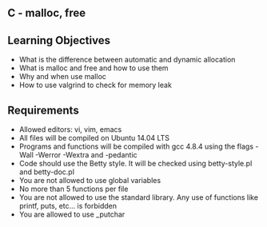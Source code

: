 ## C - malloc, free

## Learning Objectives

- What is the difference between automatic and dynamic allocation
- What is malloc and free and how to use them
- Why and when use malloc
- How to use valgrind to check for memory leak

## Requirements

- Allowed editors: vi, vim, emacs
- All files will be compiled on Ubuntu 14.04 LTS
- Programs and functions will be compiled with gcc 4.8.4 using the flags -Wall -Werror -Wextra and -pedantic
- Code should use the Betty style. It will be checked using betty-style.pl and betty-doc.pl
- You are not allowed to use global variables
- No more than 5 functions per file
- You are not allowed to use the standard library. Any use of functions like printf, puts, etc… is forbidden
- You are allowed to use _putchar